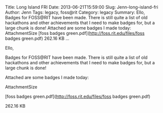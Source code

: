 Title: Long Island FRI
Date: 2013-06-21T15:59:00
Slug: Jenn-long-island-fri
Author: Jenn
Tags: legacy, foss@rit
Category: legacy
Summary: Ello,  Badges for FOSS@RIT have been made. There is still quite a list of old hackathons and other achievements that I need to make badges for, but a large chunk is done!  Attached are some badges I made today:  AttachmentSize  [foss badges green.pdf](http://foss.rit.edu/files/foss badges green.pdf)  262.16 KB   ... 

Ello,

Badges for FOSS@RIT have been made. There is still quite a list of old
hackathons and other achievements that I need to make badges for, but a large
chunk is done!

Attached are some badges I made today:

AttachmentSize

[foss badges green.pdf](http://foss.rit.edu/files/foss badges green.pdf)

262.16 KB


